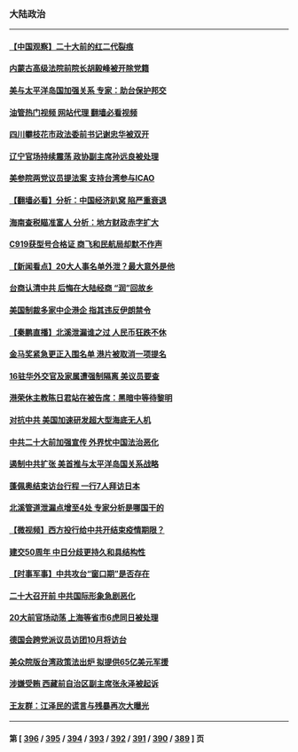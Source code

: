 ### 大陆政治
---
#### [【中国观察】二十大前的红二代裂痕](../../pages/ncid277/n13836118.md?10010045) 
#### [内蒙古高级法院前院长胡毅峰被开除党籍](../../pages/ncid277/n13836147.md?10010045) 
#### [美与太平洋岛国加强关系 专家：助台保护邦交](../../pages/ncid277/n13836095.md?10010045) 
#### [油管热门视频 网站代理 翻墙必看视频](http://209.222.30.114:81/youtube.html?10010045)
#### [四川攀枝花市政法委前书记谢忠华被双开](../../pages/ncid277/n13836111.md?10010045) 
#### [辽宁官场持续震荡 政协副主席孙远良被处理](../../pages/ncid277/n13836012.md?10010045) 
#### [美参院两党议员提法案 支持台湾参与ICAO](../../pages/ncid277/n13835959.md?10010045) 
#### [【翻墙必看】分析：中国经济趴窝 陷严重衰退](../../pages/ncid277/n13836011.md?10010045) 
#### [海南查税瞄准富人 分析：地方财政赤字扩大](../../pages/ncid277/n13835957.md?10010045) 
#### [C919获型号合格证 商飞和民航局却默不作声](../../pages/ncid277/n13835733.md?10010045) 
#### [【新闻看点】20大人事名单外泄？最大意外是他](../../pages/ncid277/n13835496.md?10010045) 
#### [台商认清中共 后悔在大陆经商 “润”回故乡](../../pages/ncid277/n13835758.md?10010045) 
#### [美国制裁多家中企港企 指其违反伊朗禁令](../../pages/ncid277/n13835673.md?10010045) 
#### [【秦鹏直播】北溪泄漏谁之过 人民币狂跌不休](../../pages/ncid277/n13835698.md?10010045) 
#### [金马奖紧急更正入围名单 港片被取消一项提名](../../pages/ncid277/n13835650.md?10010045) 
#### [16驻华外交官及家属遭强制隔离 美议员要查](../../pages/ncid277/n13835668.md?10010045) 
#### [港荣休主教陈日君站在被告席：黑暗中等待黎明](../../pages/ncid277/n13835640.md?10010045) 
#### [对抗中共 美国加速研发超大型海底无人机](../../pages/ncid277/n13835644.md?10010045) 
#### [中共二十大前加强宣传 外界忧中国法治恶化](../../pages/ncid277/n13835637.md?10010045) 
#### [遏制中共扩张 美首推与太平洋岛国关系战略](../../pages/ncid277/n13835479.md?10010045) 
#### [蓬佩奥结束访台行程 一行7人拜访日本](../../pages/ncid277/n13835377.md?10010045) 
#### [北溪管道泄漏点增至4处 专家分析是哪国干的](../../pages/ncid277/n13835543.md?10010045) 
#### [【微视频】西方投行给中共开结束疫情期限？](../../pages/ncid277/n13834827.md?10010045) 
#### [建交50周年 中日分歧更持久和具结构性](../../pages/ncid277/n13835405.md?10010045) 
#### [【时事军事】中共攻台“窗口期”是否存在](../../pages/ncid277/n13835095.md?10010045) 
#### [二十大召开前 中共国际形象急剧恶化](../../pages/ncid277/n13835240.md?10010045) 
#### [20大前官场动荡 上海等省市6虎同日被处理](../../pages/ncid277/n13835196.md?10010045) 
#### [德国会跨党派议员访团10月将访台](../../pages/ncid277/n13835245.md?10010045) 
#### [美众院版台湾政策法出炉 拟提供65亿美元军援](../../pages/ncid277/n13834951.md?10010045) 
#### [涉嫌受贿 西藏前自治区副主席张永泽被起诉](../../pages/ncid277/n13835187.md?10010045) 
#### [王友群：江泽民的谎言与残暴再次大曝光](../../pages/ncid277/n13834808.md?10010045) 

---
#### 第 [ [396](./396.md?10010045) / [395](./395.md?10010045) / [394](./394.md?10010045) / [393](./393.md?10010045) / [392](./392.md?10010045) / [391](./391.md?10010045) / [390](./390.md?10010045) / [389](./389.md?10010045) ] 页
